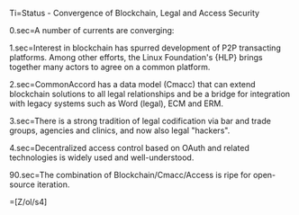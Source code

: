 Ti=Status - Convergence of Blockchain, Legal and Access Security

0.sec=A number of currents are converging:

1.sec=Interest in blockchain has spurred development of P2P transacting platforms.  Among other efforts, the Linux Foundation's {HLP} brings together many actors to agree on a common platform.

2.sec=CommonAccord has a data model (Cmacc) that can extend blockchain solutions to all legal relationships and be a bridge for integration with legacy systems such as Word (legal), ECM and ERM.

3.sec=There is a strong tradition of legal codification via bar and trade groups, agencies and clinics, and  now also legal "hackers".

4.sec=Decentralized access control based on OAuth and related technologies is widely used and well-understood.

90.sec=The combination of Blockchain/Cmacc/Access is ripe for open-source iteration.

=[Z/ol/s4]